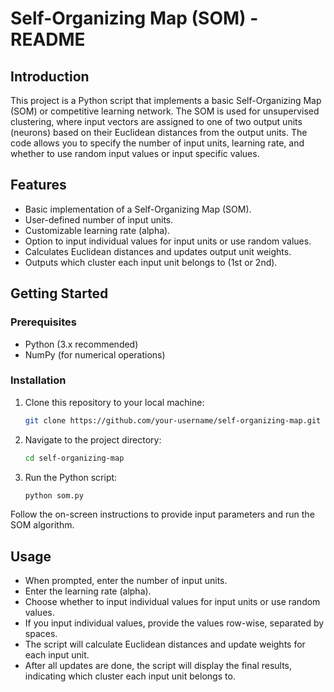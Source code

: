 # Self-Organizing Map (SOM) - README

## Introduction

This project is a Python script that implements a basic Self-Organizing Map (SOM) or competitive learning network. The SOM is used for unsupervised clustering, where input vectors are assigned to one of two output units (neurons) based on their Euclidean distances from the output units. The code allows you to specify the number of input units, learning rate, and whether to use random input values or input specific values.

## Features

- Basic implementation of a Self-Organizing Map (SOM).
- User-defined number of input units.
- Customizable learning rate (alpha).
- Option to input individual values for input units or use random values.
- Calculates Euclidean distances and updates output unit weights.
- Outputs which cluster each input unit belongs to (1st or 2nd).

## Getting Started

### Prerequisites

- Python (3.x recommended)
- NumPy (for numerical operations)

### Installation

1. Clone this repository to your local machine:

   ```bash
   git clone https://github.com/your-username/self-organizing-map.git
   ```

2. Navigate to the project directory:

   ```bash
   cd self-organizing-map
   ```

3. Run the Python script:

   ```bash
   python som.py
   ```

Follow the on-screen instructions to provide input parameters and run the SOM algorithm.

## Usage

- When prompted, enter the number of input units.
- Enter the learning rate (alpha).
- Choose whether to input individual values for input units or use random values.
- If you input individual values, provide the values row-wise, separated by spaces.
- The script will calculate Euclidean distances and update weights for each input unit.
- After all updates are done, the script will display the final results, indicating which cluster each input unit belongs to.

